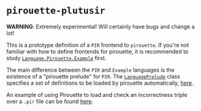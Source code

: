 # `pirouette-plutusir`

__WARNING__: Extremely experimental! Will certainly have bugs and change a lot!

This is a prototype definition of a `PIR` frontend to `pirouette`. If you're not familiar with
how to define frontends for pirouette, it is recommended to study [`Language.Pirouette.Example`](https://github.com/tweag/pirouette/blob/41fe7a5836469d1fecde69bf13482d54771926ca/src/Language/Pirouette/Example.hs)
first.

The main difference between the `PIR` and `Example` languages is the existence of a "pirouette prelude"
for `PIR`. The [`LanguagePrelude`](https://github.com/tweag/pirouette/blob/41fe7a5836469d1fecde69bf13482d54771926ca/src/Pirouette/Monad.hs#L213) class
specifies a set of definitions to be loaded by pirouette automatically, [here](https://github.com/tweag/pirouette/blob/41fe7a5836469d1fecde69bf13482d54771926ca/src/Pirouette/Runner.hs#L47).


An example of using Pirouette to load and check an incorrectness triple over a `.pir` file
can be found [here](tests/Language/Pirouette/PlutusIR/SymEvalSpec.hs).
